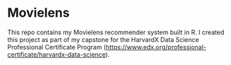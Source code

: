 # Movielens

This repo contains my Movielens recommender system built in R. I created this project as part of my capstone for the HarvardX Data Science Professional Certificate Program (https://www.edx.org/professional-certificate/harvardx-data-science). 
